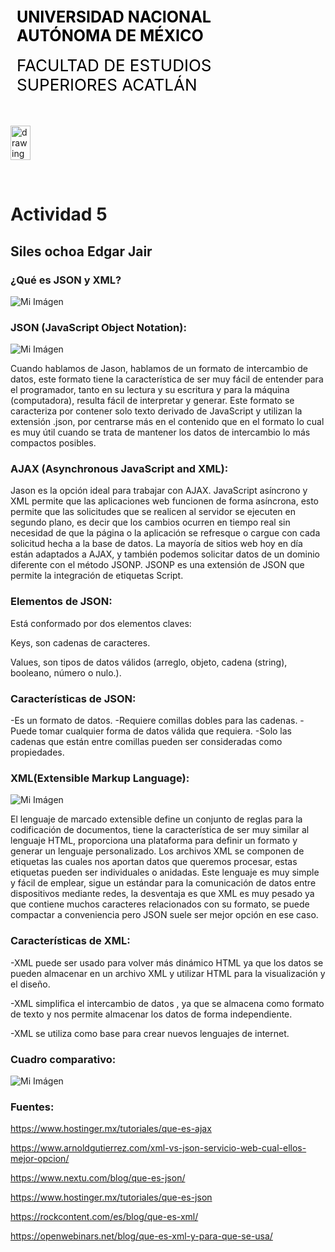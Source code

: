 <div style="display: table;">
    <div style="width: 75%;float: left;margin: auto;padding: 50px 0px 50px 10px; float: left;">
        <span style="color: black;font-size: 25px;font-weight: bold;">UNIVERSIDAD NACIONAL AUTÓNOMA DE MÉXICO</span></br></br>
        <span style="color: black;font-size: 26px;">FACULTAD DE ESTUDIOS SUPERIORES ACATLÁN</span>
    </div>
    <img src="/archivos/index/fesa.png" alt="drawing" width="200" style="width: 25%;"/>
</div>

&nbsp;

# Actividad 5

## Siles ochoa Edgar Jair


### ¿Qué es JSON y XML?

![Mi Imágen](/archivos/individual/actividad-05/XvsJ.jpg)

###

### JSON (JavaScript Object Notation):

![Mi Imágen](/archivos/individual/actividad-05/JSON.jpg)

Cuando hablamos de Jason, hablamos de un formato de intercambio de datos, este formato tiene la característica de ser muy fácil de entender para el programador, tanto en su lectura y su escritura y para la máquina (computadora), resulta fácil de interpretar y generar. Este formato se caracteriza por contener solo texto derivado de JavaScript y utilizan la extensión .json, por centrarse más en el contenido que en el formato lo cual es muy útil cuando se trata de mantener los datos de intercambio lo más compactos posibles. 

### AJAX (Asynchronous JavaScript and XML):

Jason es la opción ideal para trabajar con AJAX. JavaScript asíncrono y XML permite que las aplicaciones web funcionen de forma asíncrona, esto permite que las solicitudes que se realicen al servidor se ejecuten en segundo plano, es decir que los cambios ocurren en tiempo real sin necesidad de que la página o la aplicación se refresque o cargue con cada solicitud hecha a la base de datos.
La mayoría de sitios web hoy en día están adaptados a AJAX, y también podemos solicitar datos de un dominio diferente con el método JSONP.
JSONP es una extensión de JSON que permite la integración de etiquetas Script.

### Elementos  de JSON:

Está conformado por dos elementos claves:

Keys, son cadenas de caracteres.

Values, son tipos de datos válidos (arreglo, objeto, cadena (string), booleano, número o nulo.).


### Características de JSON:

-Es un formato de datos.
-Requiere comillas dobles para las cadenas.
-Puede tomar cualquier forma de datos válida que requiera.
-Solo las cadenas que están entre comillas pueden ser consideradas como propiedades.


### XML(Extensible Markup Language):

![Mi Imágen](/archivos/individual/actividad-05/XML.jpg)

El lenguaje de marcado extensible define un conjunto de reglas para la codificación de documentos, tiene la característica de ser muy similar al lenguaje HTML, proporciona una plataforma para definir un formato y generar un lenguaje personalizado. Los archivos XML se componen de etiquetas las cuales nos aportan datos que queremos procesar, estas etiquetas pueden ser individuales o anidadas. 
Este lenguaje es muy simple y fácil de emplear, sigue un estándar para la comunicación de datos entre dispositivos mediante redes, la desventaja es que XML es muy pesado ya que contiene muchos caracteres relacionados con su formato, se puede compactar a conveniencia pero JSON suele ser mejor opción en ese caso.

### Características de XML: 

-XML puede ser usado para volver más dinámico HTML ya que los datos se pueden almacenar en un archivo XML y utilizar HTML para la visualización y el diseño. 

-XML simplifica el intercambio de datos , ya que se almacena como formato de texto y nos permite almacenar los datos de forma independiente.

-XML se utiliza como base para crear nuevos lenguajes de internet.


### Cuadro comparativo:

![Mi Imágen](/archivos/individual/actividad-05/cuadro.jpg)

### Fuentes:

https://www.hostinger.mx/tutoriales/que-es-ajax 

https://www.arnoldgutierrez.com/xml-vs-json-servicio-web-cual-ellos-mejor-opcion/

https://www.nextu.com/blog/que-es-json/

https://www.hostinger.mx/tutoriales/que-es-json

https://rockcontent.com/es/blog/que-es-xml/

https://openwebinars.net/blog/que-es-xml-y-para-que-se-usa/

